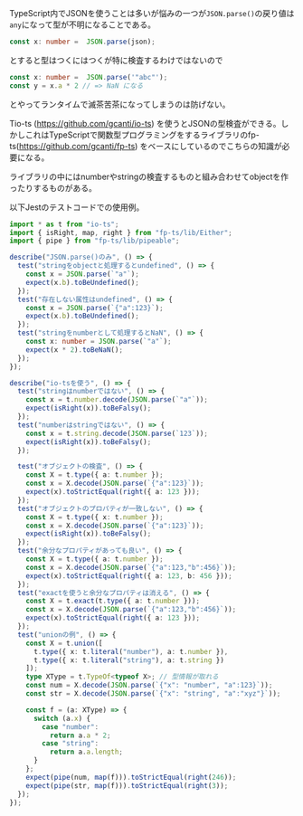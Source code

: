 TypeScript内でJSONを使うことは多いが悩みの一つが`JSON.parse()`の戻り値は`any`になって型が不明になることである。

```ts
const x: number =  JSON.parse(json);
```
とすると型はつくにはつくが特に検査するわけではないので

```ts
const x: number =  JSON.parse('"abc"');
const y = x.a * 2 // => NaN になる
```
とやってランタイムで滅茶苦茶になってしまうのは防げない。

Tio-ts (https://github.com/gcanti/io-ts) を使うとJSONの型検査ができる。しかしこれはTypeScriptで関数型プログラミングをするライブラリのfp-ts(https://github.com/gcanti/fp-ts) をベースにしているのでこちらの知識が必要になる。

ライブラリの中にはnumberやstringの検査するものと組み合わせてobjectを作ったりするものがある。

以下Jestのテストコードでの使用例。

```typescript
import * as t from "io-ts";
import { isRight, map, right } from "fp-ts/lib/Either";
import { pipe } from "fp-ts/lib/pipeable";

describe("JSON.parse()のみ", () => {
  test("stringをobjectと処理するとundefined", () => {
    const x = JSON.parse(`"a"`);
    expect(x.b).toBeUndefined();
  });
  test("存在しない属性はundefined", () => {
    const x = JSON.parse(`{"a":123}`);
    expect(x.b).toBeUndefined();
  });
  test("stringをnumberとして処理するとNaN", () => {
    const x: number = JSON.parse(`"a"`);
    expect(x * 2).toBeNaN();
  });
});

describe("io-tsを使う", () => {
  test("stringはnumberではない", () => {
    const x = t.number.decode(JSON.parse(`"a"`));
    expect(isRight(x)).toBeFalsy();
  });
  test("numberはstringではない", () => {
    const x = t.string.decode(JSON.parse(`123`));
    expect(isRight(x)).toBeFalsy();
  });

  test("オブジェクトの検査", () => {
    const X = t.type({ a: t.number });
    const x = X.decode(JSON.parse(`{"a":123}`));
    expect(x).toStrictEqual(right({ a: 123 }));
  });
  test("オブジェクトのプロパティが一致しない", () => {
    const X = t.type({ x: t.number });
    const x = X.decode(JSON.parse(`{"a":123}`));
    expect(isRight(x)).toBeFalsy();
  });
  test("余分なプロパティがあっても良い", () => {
    const X = t.type({ a: t.number });
    const x = X.decode(JSON.parse(`{"a":123,"b":456}`));
    expect(x).toStrictEqual(right({ a: 123, b: 456 }));
  });
  test("exactを使うと余分なプロパティは消える", () => {
    const X = t.exact(t.type({ a: t.number }));
    const x = X.decode(JSON.parse(`{"a":123,"b":456}`));
    expect(x).toStrictEqual(right({ a: 123 }));
  });
  test("unionの例", () => {
    const X = t.union([
      t.type({ x: t.literal("number"), a: t.number }),
      t.type({ x: t.literal("string"), a: t.string })
    ]);
    type XType = t.TypeOf<typeof X>; // 型情報が取れる
    const num = X.decode(JSON.parse(`{"x": "number", "a":123}`));
    const str = X.decode(JSON.parse(`{"x": "string", "a":"xyz"}`));

    const f = (a: XType) => {
      switch (a.x) {
        case "number":
          return a.a * 2;
        case "string":
          return a.a.length;
      }
    };
    expect(pipe(num, map(f))).toStrictEqual(right(246));
    expect(pipe(str, map(f))).toStrictEqual(right(3));
  });
});

```
